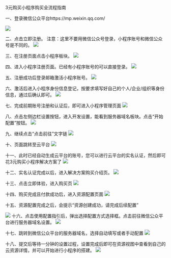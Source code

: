 
3元购买小程序购买全流程指南

一、登录微信公众平台https://mp.weixin.qq.com/

![](https://mc.qcloudimg.com/static/img/852b26c787353ea83a2bf88070d7f3dc/image.png)


二、点击立即注册。
注意：这里不要用微信公众号登录，小程序账号和微信公众号是不同的。
 ![](https://mc.qcloudimg.com/static/img/d155c88db0a29159cd183a8ef4f71da1/image.png)



三、在注册页面点击小程序板块。
 ![](https://mc.qcloudimg.com/static/img/457733d3953372355cc1efa105fdb055/image.png)

四、进入小程序注册页面。已经有小程序账号的可以直接登录。
![](https://mc.qcloudimg.com/static/img/21b8060859cf1c85ad664903557bd2ea/image.png)

 
五、注册成功后登录邮箱激活小程序账号。
![](https://mc.qcloudimg.com/static/img/b022a32467c32cb99d8deb31289ecd20/image.png)
 

六、激活后进入小程序身份信息登记，按要求填写好自己的个人/企业/组织等身份信息，通过后确认即可。
![](https://mc.qcloudimg.com/static/img/186a114012b9e539dc352657035ea595/image.png)
 
七、完成前期账号注册和认证后，即可进入小程序管理页面
![](https://mc.qcloudimg.com/static/img/f51ad6e88a9955f65aa8859e84ec2f56/image.png)
 
八、点击左侧边栏设置按钮，进入开发设置，能看到服务器域名板块。点击“开始配置”按钮。
![](https://mc.qcloudimg.com/static/img/51c381f109473435458e723eb8ce7401/image.png)
 
九、继续点击“点击前往”文字链
![](https://mc.qcloudimg.com/static/img/d8404c1d395197ea30f93dde384eb488/image.png)
 
十、页面跳转至云平台
![](https://mc.qcloudimg.com/static/img/1ae0d6cb3d669fa5980737d299b4c58b/image.png)

 

十一、此时已经自动生成云平台的账号，您可以进行云平台的实名认证，然后即可花3元购买小程序解决方案了
![](https://mc.qcloudimg.com/static/img/d25c2a80d1e0e8ec40822f7b485273a4/image.png)
 

十二、实名认证完成以后，进入解决方案购买介绍页。
![](https://mc.qcloudimg.com/static/img/c7b00b302a4929b6da206662e3ae6488/image.png)

 

十三、点击立即体验，进入购买页
![](https://mc.qcloudimg.com/static/img/550752020d9245ce714b1a222d71afaf/image.png)
 

十四、购买完成且付款成功后，进入资源配置页面
 ![](https://mc.qcloudimg.com/static/img/0d18f6474c141ee291d553e5888699b6/image.png)

十五、资源配置完成之后，会提示“资源创建成功，请完成后续配置”
 
![](https://mc.qcloudimg.com/static/img/2ee34abaa62a30d5f65753231355600a/image.png)
十六、点击使用配置指引后，弹出选择配置方式选择框。点击前往微信公众平台进行服务器域名设置。
![ ](https://mc.qcloudimg.com/static/img/deecae12b9ecb8c3c68598a4d3c8b99f/image.png)

十七、跳转到微信公众平台的服务器域名，选择自动填写或者手动配置
 ![](https://mc.qcloudimg.com/static/img/badf958068dac296f25695adc82cf9c6/image.png)

十八、提交后等待一分钟的设置过程，设置完成后即可在资源视图中查看到自己的云资源详情，并可以开始进行小程序的搭建。
 ![](https://mc.qcloudimg.com/static/img/c9f693fec4af11fbba150eb502fe6654/image.png)


